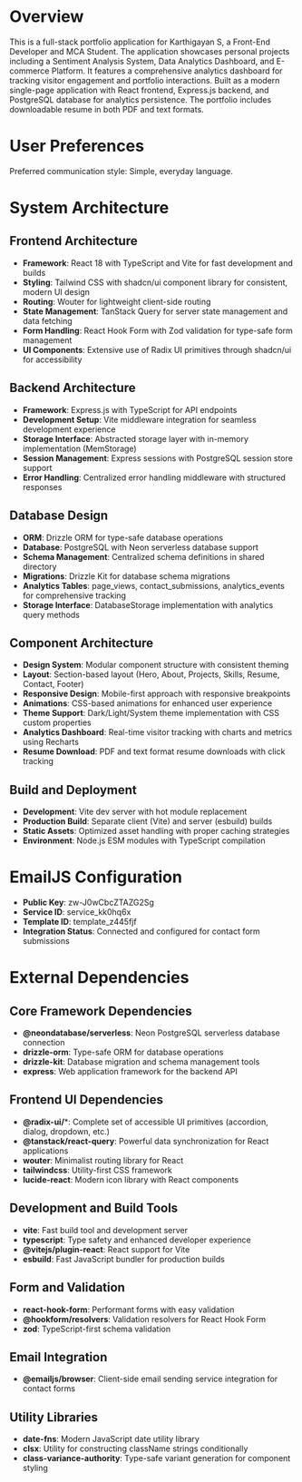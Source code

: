 # Overview

This is a full-stack portfolio application for Karthigayan S, a Front-End Developer and MCA Student. The application showcases personal projects including a Sentiment Analysis System, Data Analytics Dashboard, and E-commerce Platform. It features a comprehensive analytics dashboard for tracking visitor engagement and portfolio interactions. Built as a modern single-page application with React frontend, Express.js backend, and PostgreSQL database for analytics persistence. The portfolio includes downloadable resume in both PDF and text formats.

# User Preferences

Preferred communication style: Simple, everyday language.

# System Architecture

## Frontend Architecture
- **Framework**: React 18 with TypeScript and Vite for fast development and builds
- **Styling**: Tailwind CSS with shadcn/ui component library for consistent, modern UI design
- **Routing**: Wouter for lightweight client-side routing
- **State Management**: TanStack Query for server state management and data fetching
- **Form Handling**: React Hook Form with Zod validation for type-safe form management
- **UI Components**: Extensive use of Radix UI primitives through shadcn/ui for accessibility

## Backend Architecture
- **Framework**: Express.js with TypeScript for API endpoints
- **Development Setup**: Vite middleware integration for seamless development experience
- **Storage Interface**: Abstracted storage layer with in-memory implementation (MemStorage)
- **Session Management**: Express sessions with PostgreSQL session store support
- **Error Handling**: Centralized error handling middleware with structured responses

## Database Design
- **ORM**: Drizzle ORM for type-safe database operations
- **Database**: PostgreSQL with Neon serverless database support
- **Schema Management**: Centralized schema definitions in shared directory
- **Migrations**: Drizzle Kit for database schema migrations
- **Analytics Tables**: page_views, contact_submissions, analytics_events for comprehensive tracking
- **Storage Interface**: DatabaseStorage implementation with analytics query methods

## Component Architecture
- **Design System**: Modular component structure with consistent theming
- **Layout**: Section-based layout (Hero, About, Projects, Skills, Resume, Contact, Footer)
- **Responsive Design**: Mobile-first approach with responsive breakpoints
- **Animations**: CSS-based animations for enhanced user experience
- **Theme Support**: Dark/Light/System theme implementation with CSS custom properties
- **Analytics Dashboard**: Real-time visitor tracking with charts and metrics using Recharts
- **Resume Download**: PDF and text format resume downloads with click tracking

## Build and Deployment
- **Development**: Vite dev server with hot module replacement
- **Production Build**: Separate client (Vite) and server (esbuild) builds
- **Static Assets**: Optimized asset handling with proper caching strategies
- **Environment**: Node.js ESM modules with TypeScript compilation

# EmailJS Configuration
- **Public Key**: zw-J0wCbcZTAZG2Sg
- **Service ID**: service_kk0hq6x
- **Template ID**: template_z445fjf
- **Integration Status**: Connected and configured for contact form submissions

# External Dependencies

## Core Framework Dependencies
- **@neondatabase/serverless**: Neon PostgreSQL serverless database connection
- **drizzle-orm**: Type-safe ORM for database operations
- **drizzle-kit**: Database migration and schema management tools
- **express**: Web application framework for the backend API

## Frontend UI Dependencies
- **@radix-ui/***: Complete set of accessible UI primitives (accordion, dialog, dropdown, etc.)
- **@tanstack/react-query**: Powerful data synchronization for React applications
- **wouter**: Minimalist routing library for React
- **tailwindcss**: Utility-first CSS framework
- **lucide-react**: Modern icon library with React components

## Development and Build Tools
- **vite**: Fast build tool and development server
- **typescript**: Type safety and enhanced developer experience
- **@vitejs/plugin-react**: React support for Vite
- **esbuild**: Fast JavaScript bundler for production builds

## Form and Validation
- **react-hook-form**: Performant forms with easy validation
- **@hookform/resolvers**: Validation resolvers for React Hook Form
- **zod**: TypeScript-first schema validation

## Email Integration
- **@emailjs/browser**: Client-side email sending service integration for contact forms

## Utility Libraries
- **date-fns**: Modern JavaScript date utility library
- **clsx**: Utility for constructing className strings conditionally
- **class-variance-authority**: Type-safe variant generation for component styling